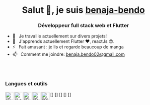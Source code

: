 <h1 align="center"> Salut 👋, je suis <a href="#">benaja-bendo</a></h1>
<h3 align="center">Développeur full stack web et Flutter</h3>


- 🔭 &ensp;Je travaille actuellement sur divers projets!
- 🌱 &ensp;J'apprends actuellement Flutter ❤️, reactJs 😍.
- ⚡ &ensp;Fait amusant : je lis et regarde beaucoup de manga
- 📫 &ensp;Comment me joindre: benaja.bendo02@gmail.com

<br />
<br />

### Langues et outils
[<img align="left" alt=“Php” width="26px" src="https://www.vectorlogo.zone/logos/php/php-icon.svg" />]
[<img align="left" alt=“Laravel” width="26px" src="https://www.vectorlogo.zone/logos/laravel/laravel-icon.svg" />]
[<img align="left" alt=“Flutter” width="26px" src="https://www.vectorlogo.zone/logos/flutterio/flutterio-icon.svg" />]
[<img align="left" alt=“Dart” width="26px" src="https://www.vectorlogo.zone/logos/dartlang/dartlang-icon.svg" />]
[<img align="left" alt=“Github” width="26px" src="https://www.vectorlogo.zone/logos/github/github-icon.svg" />]
